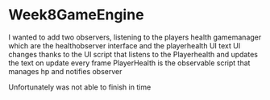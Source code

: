 # Week8GameEngine

I wanted to add two observers, listening to the players health gamemanager which are the healthobserver interface and the playerhealth UI text
UI changes thanks to the UI script that listens to the Playerhealth and updates the text on update every frame
PlayerHealth is the observable script that manages hp and notifies observer

Unfortunately was not able to finish in time
